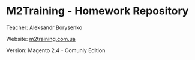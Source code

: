 # M2Training - Homework Repository
<p>Teacher: Aleksandr Borysenko</p>
<p>Website: <a href="https://m2training.com.ua">m2training.com.ua</a></p>
<p>Version: Magento 2.4 - Comuniy Edition</p>

